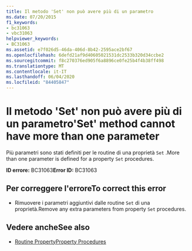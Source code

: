 ```yaml
---
title: Il metodo 'Set' non può avere più di un parametro
ms.date: 07/20/2015
f1_keywords:
- bc31063
- vbc31063
helpviewer_keywords:
- BC31063
ms.assetid: e7f026d5-46da-406d-8b42-2595ace2bf67
ms.openlocfilehash: 6defd21af9d40605021531dc2533b320d34ccbe2
ms.sourcegitcommit: f8c270376ed905f6a8896ce0fe25b4f4b38ff498
ms.translationtype: MT
ms.contentlocale: it-IT
ms.lasthandoff: 06/04/2020
ms.locfileid: "84405847"
---
```

# <a name="set-method-cannot-have-more-than-one-parameter"></a><span data-ttu-id="f9722-102">Il metodo 'Set' non può avere più di un parametro</span><span class="sxs-lookup"><span data-stu-id="f9722-102">'Set' method cannot have more than one parameter</span></span>
<span data-ttu-id="f9722-103">Più parametri sono stati definiti per le routine di una proprietà `Set` .</span><span class="sxs-lookup"><span data-stu-id="f9722-103">More than one parameter is defined for a property `Set` procedures.</span></span>  
  
 <span data-ttu-id="f9722-104">**ID errore:** BC31063</span><span class="sxs-lookup"><span data-stu-id="f9722-104">**Error ID:** BC31063</span></span>  
  
## <a name="to-correct-this-error"></a><span data-ttu-id="f9722-105">Per correggere l'errore</span><span class="sxs-lookup"><span data-stu-id="f9722-105">To correct this error</span></span>  
  
- <span data-ttu-id="f9722-106">Rimuovere i parametri aggiuntivi dalle routine `Set` di una proprietà.</span><span class="sxs-lookup"><span data-stu-id="f9722-106">Remove any extra parameters from property `Set` procedures.</span></span>  
  
## <a name="see-also"></a><span data-ttu-id="f9722-107">Vedere anche</span><span class="sxs-lookup"><span data-stu-id="f9722-107">See also</span></span>

- [<span data-ttu-id="f9722-108">Routine Property</span><span class="sxs-lookup"><span data-stu-id="f9722-108">Property Procedures</span></span>](../programming-guide/language-features/procedures/property-procedures.md)
